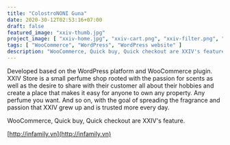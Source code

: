 ```yaml
---
title: "ColostroNONI Guna"
date: 2020-30-12T02:53:16+07:00
draft: false
featured_image: "xxiv-thumb.jpg"
project_image: [ "xxiv-home.jpg", "xxiv-cart.png", "xxiv-filter.png", "xxiv-ajax-search.png", "xxiv-blog-search.png", "xxiv-blog-share.png" ]
tags: [ "WooCommerce", "WordPress", "WordPress website" ]
description: "WooCommerce, Quick buy, Quick checkout are XXIV's feature."
---
```


Developed based on the WordPress platform and WooCommerce plugin. XXIV Store is a small perfume shop rooted with the passion for scents as well as the desire to share with their customer all about their hobbies and create a place that makes it easy for anyone to own any property. Any perfume you want. And so on, with the goal of spreading the fragrance and passion that XXIV grew up and is trusted more every day.

WooCommerce, Quick buy, Quick checkout are XXIV's feature.

[http://infamily.vn](http://infamily.vn)